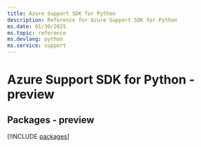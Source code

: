 ```yaml
---
title: Azure Support SDK for Python
description: Reference for Azure Support SDK for Python
ms.date: 01/30/2025
ms.topic: reference
ms.devlang: python
ms.service: support
---
```

# Azure Support SDK for Python - preview
## Packages - preview
[!INCLUDE [packages](support-index.md)]